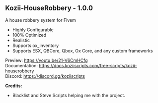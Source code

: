 ## Kozii-HouseRobbery - 1.0.0
A house robbery system for Fivem

- Highly Configurable
- 100% Optimized
- Realistic
- Supports ox_inventory
- Supports ESX, QBCore, Qbox, Ox Core, and any custom frameworks

Preview: https://youtu.be/21-V6CmHCfg
<br>
Documentation: https://docs.koziiscripts.com/free-scripts/kozii-houserobbery
<br>
Discord: https://discord.gg/koziiscripts



**Credits:** 

- Blacklist and Steve Scripts helping me with the project.
